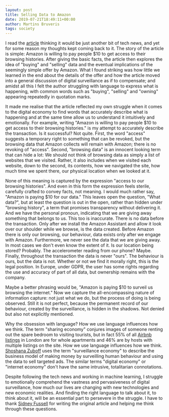 ```yaml
---
layout: post
title: Selling Data to Amazon
date: 2019-07-21T18:49:11+00:00
author: Martins Bruveris
tags: society
---
```

I read the <a href="https://www.theatlantic.com/technology/archive/2019/07/amazon-pays-users-access-browser-data/594199/">article</a> thinking it would be just another bit of tech news, and yet for some reason my thoughts kept coming back to it. The story of the article is simple: Amazon is willing to pay people $10 to get access to their browsing histories. After giving the basic facts, the article then explores the idea of "buying" and "selling" data and the eventual implications of the seemingly simple offer by Amazon. What I found striking was how little we learned in the end about the details of the offer and how the article moved into a general discussion of digital surveillance as if to compensate; and amidst all this I felt the author struggling with language to express what is happening, with common words such as "buying", "selling" and "owning" appearing repeatedly in quotation marks.

<!--more-->

It made me realise that the article reflected my own struggle when it comes to the digital economy to find words that accurately describe what is happening and at the same time allow us to understand it intuitively and emotionally. For example, writing "Amazon is willing to pay people $10 to get access to their browsing histories." is my attempt to accurately describe the transaction. Is it successful? Not quite. First, the word "access" suggests a temporary right to something that can be revoked, but the browsing data that Amazon collects will remain with Amazon; there is no revoking of "access". Second, "browsing data" is an innocent looking term that can hide a lot: We should not think of browsing data as simply a list of websites that we visited. Rather, it also includes when we visited each website, down to the second, its contents, how we navigated the site, how much time we spent there, our physical location when we looked at it.

None of this meaning is captured by the expression "access to our browsing histories". And even in this form the expression feels sterile, carefully crafted to convey facts, not meaning. I would much rather say, "Amazon is paying $10 for our data." This leaves open the question, "What data?", but at least the question is out in the open, rather than hidden under "browsing history", a term that promises transparency without delivering it. And we have the personal pronoun, indicating that we are giving away something that belongs to us. This too is inaccurate. There is no data before the transaction. Only after we install the Amazon Assistant and allow it look over our shoulder while we browse, is the data created. Before Amazon there is only our browsing, our behaviour, data exists only after we engage with Amazon. Furthermore, we never see the data that we are giving away. In most cases we don't even know the extent of it. Is our location being stored? Probably. The accelerometer reading from our phone? Maybe. Finally, throughout the transaction the data is never "ours". The behaviour is ours, but the data is not. Whether or not we find it morally right, this is the legal position. In Europe, under GDPR, the user has some rights regarding the use and accuracy of part of all data, but ownership remains with the company.

Maybe a better phrasing would be, "Amazon is paying $10 to surveil us browsing the internet." Now we capture the all-encompassing nature of information capture: not just what we do, but the process of doing is being observed. Still it is not perfect, because the permanent record of our behaviour, created by the surveillance, is hidden in the shadows. Not denied but also not explicitly mentioned.

Why the obsession with language? How we use language influences how we think. The term "sharing economy" conjures images of someone renting out the spare bedroom to visiting tourists, but in fact 55% of all <a href="http://insideairbnb.com/london">Airbnb listings</a> in London are for whole apartments and 46% are by hosts with multiple listings on the site. How we use language influences how we think. <a href="https://shoshanazuboff.com/">Shoshana Zuboff</a> uses the term "surveillance economy" to describe the business model of making money by surveilling human behaviour and using the data to sell targeted ads. The similar terms "digital economy" or "internet economy" don't have the same intrusive, totalitarian connotations.

Despite following the tech news and working in machine learning, I struggle to emotionally comprehend the vastness and pervasiveness of digital surveillance, how much our lives are changing with new technologies and new economic realities. And finding the right language to talk about it, to think about it, will be an essential part to persevere in the struggle. I have to thank <a href="https://www.theatlantic.com/author/sidney-fussell/">Sidney Fussell</a> for writing the original article and helping me think through these questions.
